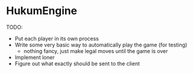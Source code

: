 # HukumEngine

TODO:

* Put each player in its own process
* Write some very basic way to automatically play the game (for testing)
  * nothing fancy, just make legal moves until the game is over
* Implement loner
* Figure out what exactly should be sent to the client
